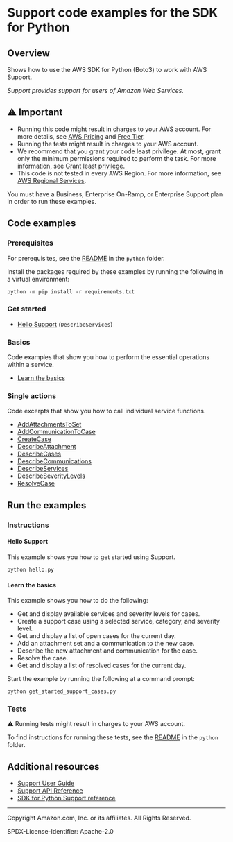 # Support code examples for the SDK for Python

## Overview

Shows how to use the AWS SDK for Python (Boto3) to work with AWS Support.

<!--custom.overview.start-->
<!--custom.overview.end-->

_Support provides support for users of Amazon Web Services._

## ⚠ Important

* Running this code might result in charges to your AWS account. For more details, see [AWS Pricing](https://aws.amazon.com/pricing/) and [Free Tier](https://aws.amazon.com/free/).
* Running the tests might result in charges to your AWS account.
* We recommend that you grant your code least privilege. At most, grant only the minimum permissions required to perform the task. For more information, see [Grant least privilege](https://docs.aws.amazon.com/IAM/latest/UserGuide/best-practices.html#grant-least-privilege).
* This code is not tested in every AWS Region. For more information, see [AWS Regional Services](https://aws.amazon.com/about-aws/global-infrastructure/regional-product-services).

<!--custom.important.start-->
You must have a Business, Enterprise On-Ramp, or Enterprise Support plan in order to run these examples.
<!--custom.important.end-->

## Code examples

### Prerequisites

For prerequisites, see the [README](../../README.md#Prerequisites) in the `python` folder.

Install the packages required by these examples by running the following in a virtual environment:

```
python -m pip install -r requirements.txt
```

<!--custom.prerequisites.start-->
<!--custom.prerequisites.end-->

### Get started

- [Hello Support](hello.py#L4) (`DescribeServices`)


### Basics

Code examples that show you how to perform the essential operations within a service.

- [Learn the basics](get_started_support_cases.py)


### Single actions

Code excerpts that show you how to call individual service functions.

- [AddAttachmentsToSet](support_wrapper.py#L143)
- [AddCommunicationToCase](support_wrapper.py#L179)
- [CreateCase](support_wrapper.py#L103)
- [DescribeAttachment](support_wrapper.py#L242)
- [DescribeCases](support_wrapper.py#L304)
- [DescribeCommunications](support_wrapper.py#L210)
- [DescribeServices](support_wrapper.py#L39)
- [DescribeSeverityLevels](support_wrapper.py#L71)
- [ResolveCase](support_wrapper.py#L274)


<!--custom.examples.start-->
<!--custom.examples.end-->

## Run the examples

### Instructions


<!--custom.instructions.start-->
<!--custom.instructions.end-->

#### Hello Support

This example shows you how to get started using Support.

```
python hello.py
```

#### Learn the basics

This example shows you how to do the following:

- Get and display available services and severity levels for cases.
- Create a support case using a selected service, category, and severity level.
- Get and display a list of open cases for the current day.
- Add an attachment set and a communication to the new case.
- Describe the new attachment and communication for the case.
- Resolve the case.
- Get and display a list of resolved cases for the current day.

<!--custom.basic_prereqs.support_Scenario_GetStartedSupportCases.start-->
<!--custom.basic_prereqs.support_Scenario_GetStartedSupportCases.end-->

Start the example by running the following at a command prompt:

```
python get_started_support_cases.py
```


<!--custom.basics.support_Scenario_GetStartedSupportCases.start-->
<!--custom.basics.support_Scenario_GetStartedSupportCases.end-->


### Tests

⚠ Running tests might result in charges to your AWS account.


To find instructions for running these tests, see the [README](../../README.md#Tests)
in the `python` folder.



<!--custom.tests.start-->
<!--custom.tests.end-->

## Additional resources

- [Support User Guide](https://docs.aws.amazon.com/awssupport/latest/user/getting-started.html)
- [Support API Reference](https://docs.aws.amazon.com/awssupport/latest/APIReference/welcome.html)
- [SDK for Python Support reference](https://boto3.amazonaws.com/v1/documentation/api/latest/reference/services/support.html)

<!--custom.resources.start-->
<!--custom.resources.end-->

---

Copyright Amazon.com, Inc. or its affiliates. All Rights Reserved.

SPDX-License-Identifier: Apache-2.0